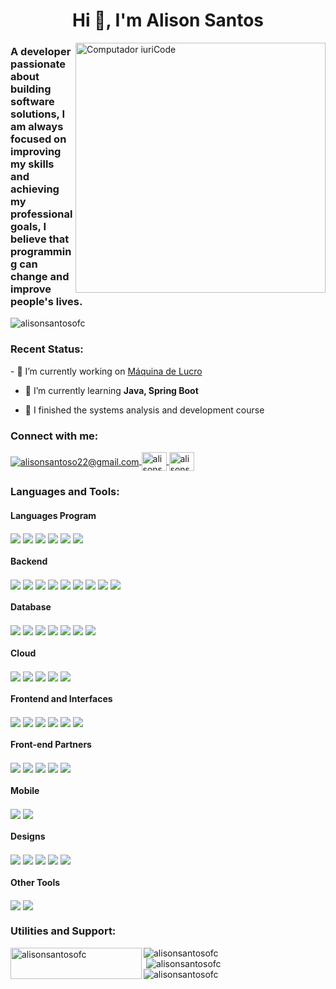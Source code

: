 <h1 align="center">Hi 👋, I'm Alison Santos</h1>

<img src="https://raw.githubusercontent.com/MicaelliMedeiros/micaellimedeiros/master/image/computer-illustration.png" width="400px" align="right" alt="Computador iuriCode"/>

<h3 align="left">A developer passionate about building software solutions, I am always focused on improving my skills and achieving my professional goals, I believe that programming can change and improve people's lives.</h3>
<p align="left"><img src="https://komarev.com/ghpvc/?username=alisonsantosofc&label=Profile%20views&color=0e75b6&style=flat" alt="alisonsantosofc" /></p>

<h3 align="left">Recent Status:</h3>
- 🔭 I’m currently working on <a href="https://app.maquinadelucro.com" target="blank">Máquina de Lucro</a>

- 🌱 I’m currently learning **Java, Spring Boot**

- 📘️ I finished the systems analysis and development course

<h3 align="left">Connect with me:</h3>
<div align="left">
  <a href="https://linkedin.com/in/alisonsantosofc" target="blank">
    <img align="center" src="https://img.shields.io/badge/Gmail-D14836?style=for-the-badge&logo=gmail&logoColor=white" alt="alisonsantoso22@gmail.com" />
  </a>
  <a href="https://linkedin.com/in/alisonsantosofc" target="blank">
    <img align="center" src="https://raw.githubusercontent.com/rahuldkjain/github-profile-readme-generator/master/src/images/icons/Social/linked-in-alt.svg" alt="alisonsantosofc" height="30" width="40" />
  </a>
  <a href="https://instagram.com/alisonsantosofc" target="blank">
    <img align="center" src="https://raw.githubusercontent.com/rahuldkjain/github-profile-readme-generator/master/src/images/icons/Social/instagram.svg" alt="alisonsantosofc" height="30" width="40" />
  </a>
</div>

<h3 align="left">Languages and Tools:</h3>
<div align="left">
  <div>
    <h4 align="left">Languages Program</h4>
    <img align="center" src="https://img.shields.io/badge/java-%23ED8B00.svg?style=for-the-badge&logo=openjdk&logoColor=white" />
    <img align="center" src="https://img.shields.io/badge/javascript-%23323330.svg?style=for-the-badge&logo=javascript&logoColor=%23F7DF1E" />
    <img align="center" src="https://img.shields.io/badge/typescript-%23007ACC.svg?style=for-the-badge&logo=typescript&logoColor=white" />
    <img align="center" src="https://img.shields.io/badge/markdown-%23000000.svg?style=for-the-badge&logo=markdown&logoColor=whit" />
    <img align="center" src="https://img.shields.io/badge/html5-%23E34F26.svg?style=for-the-badge&logo=html5&logoColor=white" />
    <img align="center" src="https://img.shields.io/badge/css3-%231572B6.svg?style=for-the-badge&logo=css3&logoColor=white" />
  </div>

  <div>
    <h4 align="left">Backend</h4>
    <img align="center" src="https://img.shields.io/badge/node.js-6DA55F?style=for-the-badge&logo=node.js&logoColor=white)" />
    <img align="center" src="https://img.shields.io/badge/spring-%236DB33F.svg?style=for-the-badge&logo=spring&logoColor=white" />
    <img align="center" src="https://img.shields.io/badge/express.js-%23404d59.svg?style=for-the-badge&logo=express&logoColor=%2361DAFB" />
    <img align="center" src="https://img.shields.io/badge/FastAPI-005571?style=for-the-badge&logo=fastapi" />
    <img align="center" src="https://img.shields.io/badge/-jest-%23C21325?style=for-the-badge&logo=jest&logoColor=white" />
    <img align="center" src="https://img.shields.io/badge/-mocha-%238D6748?style=for-the-badge&logo=mocha&logoColor=white" />
    <img align="center" src="https://img.shields.io/badge/Handlebars-%23000000?style=for-the-badge&logo=Handlebars.js&logoColor=white" />
    <img align="center" src="https://img.shields.io/badge/JWT-black?style=for-the-badge&logo=JSON%20web%20tokens" />
    <img align="center" src="https://img.shields.io/badge/Insomnia-black?style=for-the-badge&logo=insomnia&logoColor=5849BE" />
  </div>

  <div>
    <h4 align="left">Database</h4>
    <img align="center" src="https://img.shields.io/badge/mysql-4479A1.svg?style=for-the-badge&logo=mysql&logoColor=white" />
    <img align="center" src="https://img.shields.io/badge/postgres-%23316192.svg?style=for-the-badge&logo=postgresql&logoColor=white" />
    <img align="center" src="https://img.shields.io/badge/sqlite-%2307405e.svg?style=for-the-badge&logo=sqlite&logoColor=white" />
    <img align="center" src="https://img.shields.io/badge/MongoDB-%234ea94b.svg?style=for-the-badge&logo=mongodb&logoColor=white" />
    <img align="center" src="https://img.shields.io/badge/Amazon%20DynamoDB-4053D6?style=for-the-badge&logo=Amazon%20DynamoDB&logoColor=white" />
    <img align="center" src="https://img.shields.io/badge/firebase-a08021?style=for-the-badge&logo=firebase&logoColor=ffcd34" />
    <img align="center" src="https://img.shields.io/badge/Supabase-3ECF8E?style=for-the-badge&logo=supabase&logoColor=white" />
  </div>

  <div>
    <h4 align="left">Cloud</h4>
    <img align="center" src="https://img.shields.io/badge/AWS-%23FF9900.svg?style=for-the-badge&logo=amazon-aws&logoColor=white" />
    <img align="center" src="https://img.shields.io/badge/Cloudflare-F38020?style=for-the-badge&logo=Cloudflare&logoColor=white" />
    <img align="center" src="https://img.shields.io/badge/heroku-%23430098.svg?style=for-the-badge&logo=heroku&logoColor=white" />
    <img align="center" src="https://img.shields.io/badge/vercel-%23000000.svg?style=for-the-badge&logo=vercel&logoColor=white" />
    <img align="center" src="https://img.shields.io/badge/netlify-%23000000.svg?style=for-the-badge&logo=netlify&logoColor=#00C7B7" />
  </div>

  <div>
    <h4 align="left">Frontend and Interfaces</h4>
    <img align="center" src="https://img.shields.io/badge/javafx-%23FF0000.svg?style=for-the-badge&logo=javafx&logoColor=white" />
    <img align="center" src="https://img.shields.io/badge/react-%2320232a.svg?style=for-the-badge&logo=react&logoColor=%2361DAFB" />
    <img align="center" src="https://img.shields.io/badge/Next-black?style=for-the-badge&logo=next.js&logoColor=white" />
    <img align="center" src="https://img.shields.io/badge/SASS-hotpink.svg?style=for-the-badge&logo=SASS&logoColor=white" />
    <img align="center" src="https://img.shields.io/badge/tailwindcss-%2338B2AC.svg?style=for-the-badge&logo=tailwind-css&logoColor=white" />
    <img align="center" src="https://img.shields.io/badge/styled--components-DB7093?style=for-the-badge&logo=styled-components&logoColor=white" />
  </div>

  <div>
    <h4 align="left">Front-end Partners</h4>
    <img align="center" src="https://img.shields.io/badge/redux-%23593d88.svg?style=for-the-badge&logo=redux&logoColor=white" />
    <img align="center" src="https://img.shields.io/badge/-Storybook-FF4785?style=for-the-badge&logo=storybook&logoColor=white" />
    <img align="center" src="https://img.shields.io/badge/bootstrap-%238511FA.svg?style=for-the-badge&logo=bootstrap&logoColor=white" />
    <img align="center" src="https://img.shields.io/badge/chart.js-F5788D.svg?style=for-the-badge&logo=chart.js&logoColor=white" />
    <img align="center" src="https://img.shields.io/badge/radix%20ui-161618.svg?style=for-the-badge&logo=radix-ui&logoColor=white" />
  </div>

  <div>
    <h4 align="left">Mobile</h4>
    <img align="center" src="https://img.shields.io/badge/react_native-%2320232a.svg?style=for-the-badge&logo=react&logoColor=%2361DAFB" />
    <img align="center" src="https://img.shields.io/badge/expo-1C1E24?style=for-the-badge&logo=expo&logoColor=#D04A37" />
  </div>

  <div>
    <h4 align="left">Designs</h4>
    <img align="center" src="https://img.shields.io/badge/figma-%23F24E1E.svg?style=for-the-badge&logo=figma&logoColor=white" />
    <img align="center" src="https://img.shields.io/badge/Adobe%20XD-470137?style=for-the-badge&logo=Adobe%20XD&logoColor=#FF61F6" />
    <img align="center" src="https://img.shields.io/badge/adobe%20illustrator-%23FF9A00.svg?style=for-the-badge&logo=adobe%20illustrator&logoColor=white" />
    <img align="center" src="https://img.shields.io/badge/Gimp-657D8B?style=for-the-badge&logo=gimp&logoColor=FFFFFF" />
    <img align="center" src="https://img.shields.io/badge/Inkscape-e0e0e0?style=for-the-badge&logo=inkscape&logoColor=080A13" />
  </div>

  <div>
    <h4 align="left"> Other Tools</h4>
    <img align="center" src="https://img.shields.io/badge/git-%23F05033.svg?style=for-the-badge&logo=git&logoColor=white" />
    <img align="center" src="https://img.shields.io/badge/github-%23121011.svg?style=for-the-badge&logo=github&logoColor=white" />
  </div>
</div>

<h3 align="left">Utilities and Support:</h3>

<div align="left">
  <p><a href="https://ko-fi.com/alisonsantosofc"> <img align="left" src="https://cdn.ko-fi.com/cdn/kofi3.png?v=3" height="50" width="210" alt="alisonsantosofc" /></a></p>
  <img src="https://github-readme-stats.vercel.app/api/top-langs?username=alisonsantosofc&show_icons=true&locale=en&layout=compact" alt="alisonsantosofc" />
</div>

<div align="left">&nbsp;<img src="https://github-readme-stats.vercel.app/api?username=alisonsantosofc&show_icons=true&locale=en" alt="alisonsantosofc" /></div>

<div align="left"><img src="https://github-readme-streak-stats.herokuapp.com/?user=alisonsantosofc&" alt="alisonsantosofc" /></div>

